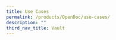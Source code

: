 ```yaml
---
title: Use Cases
permalink: /products/OpenDoc/use-cases/
description: ""
third_nav_title: Vault
---
```


